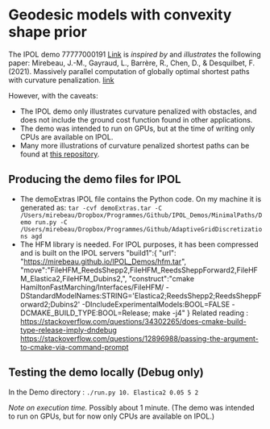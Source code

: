 # Geodesic models with convexity shape prior


The IPOL demo 77777000191 [Link](https://ipolcore.ipol.im/demo/clientApp/demo.html?id=77777000191) is *inspired by* and *illustrates* the following paper:
Mirebeau, J.-M., Gayraud, L., Barrère, R., Chen, D., & Desquilbet, F. (2021). Massively parallel computation of globally optimal shortest paths with curvature penalization. [link](https://hal.archives-ouvertes.fr/hal-03171069/document)

However, with the caveats:
- The IPOL demo only illustrates curvature penalized with obstacles, and does not include the ground cost function found in other applications.
- The demo was intended to run on GPUs, but at the time of writing only CPUs are available on IPOL.
- Many more illustrations of curvature penalized shortest paths can be found at [this repository](https://github.com/Mirebeau/AdaptiveGridDiscretizations).


## Producing the demo files for IPOL

- The demoExtras IPOL file contains the Python code. On my machine it is generated as:
`tar -cvf demoExtras.tar -C /Users/mirebeau/Dropbox/Programmes/Github/IPOL_Demos/MinimalPaths/Demo run.py -C /Users/mirebeau/Dropbox/Programmes/Github/AdaptiveGridDiscretizations agd`
- The HFM library is needed. For IPOL purposes, it has been compressed and is built on the IPOL servers
        "build1":{
        "url": "https://mirebeau.github.io/IPOL_Demos/hfm.tar",
        "move":"FileHFM_ReedsShepp2,FileHFM_ReedsSheppForward2,FileHFM_Elastica2,FileHFM_Dubins2,",
        "construct":"cmake HamiltonFastMarching/Interfaces/FileHFM/ -DStandardModelNames:STRING='Elastica2;ReedsShepp2;ReedsSheppForward2;Dubins2' -DIncludeExperimentalModels:BOOL=FALSE -DCMAKE_BUILD_TYPE:BOOL=Release; make -j4"
        }
 Related reading : 
 https://stackoverflow.com/questions/34302265/does-cmake-build-type-release-imply-dndebug
 https://stackoverflow.com/questions/12896988/passing-the-argument-to-cmake-via-command-prompt

## Testing the demo locally (Debug only)

In the Demo directory : `./run.py 10. Elastica2 0.05 5 2`

*Note on execution time.* Possibly about 1 minute. (The demo was intended to run on GPUs, but for now only CPUs are available on IPOL.)